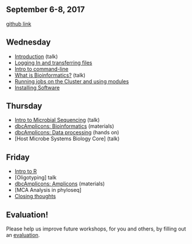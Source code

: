 ## September 6-8, 2017

[github link](https://github.com/ucdavis-bioinformatics-training/2017-September-Microbial-Community-Analysis-Workshop)

Wednesday
----------
* [Introduction](wednesday/Introduction.pdf) (talk)
* [Logging In and transferring files](wednesday/logging-in)
* [Intro to command-line](wednesday/command-line-intro)
* [What is Bioinformatics?](wednesday/What_is_Bioinformatics.pdf) (talk)
* [Running jobs on the Cluster and using modules](wednesday/cluster)
* [Installing Software](wednesday/installing_software)


Thursday
----------

* [Intro to Microbial Sequencing](wednesday/Intro2MCSequencing.pdf) (talk)
* [dbcAmplicons: Bioinformatics](thursday/dbcAmplicons_Bioinformatics.pdf) (materials)
* [dbcAmplicons: Data processing](thursday/dbcAmplicons_commands.md) (hands on)
* [Host Microbe Systems Biology Core] (talk)

Friday
----------

* [Intro to R](friday/Intro2R.md)
* [Oligotyping] talk
* [dbcAmplicons: Amplicons](thursday/dbcAmplicons_Amplicons.pdf) (materials)
* [MCA Analysis in phyloseq]
* [Closing thoughts](friday/Closing_Thoughts.pdf)

Evaluation!
----------

Please help us improve future workshops, for you and others, by filling out an [evaluation]().
